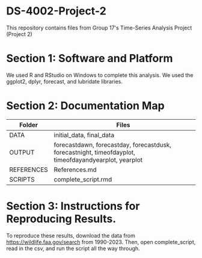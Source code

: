 # DS-4002-Project-2
This repository contains files from Group 17's Time-Series Analysis Project (Project 2)

# Section 1: Software and Platform
We used R and RStudio on Windows to complete this analysis. We used the ggplot2, dplyr, forecast, and lubridate libraries.

# Section 2: Documentation Map
| Folder              |  Files         |
| ------             | ------         |
| DATA              |  initial_data, final_data    |
| OUTPUT              | forecastdawn, forecastday, forecastdusk, forecastnight, timeofdayplot, timeofdayandyearplot, yearplot          |
| REFERENCES          | References.md |
| SCRIPTS              | complete_script.rmd          |

# Section 3: Instructions for Reproducing Results. 
To reproduce these results, download the data from https://wildlife.faa.gov/search from 1990-2023. Then, open complete_script, read in the csv, and run the script all the way through.
